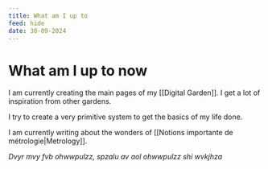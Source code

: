 ```yaml
---
title: What am I up to
feed: hide
date: 30-09-2024
---
```

# What am I up to now

I am currently creating the main pages of my [[Digital Garden]]. I get a lot of inspiration from other gardens. 

I try to create a very primitive system to get the basics of my life done.

I am currently writing about the wonders of [[Notions importante de métrologie|Metrology]]. 















*Dvyr mvy fvb ohwwpulzz, spzalu av aol ohwwpulzz shi wvkjhza*